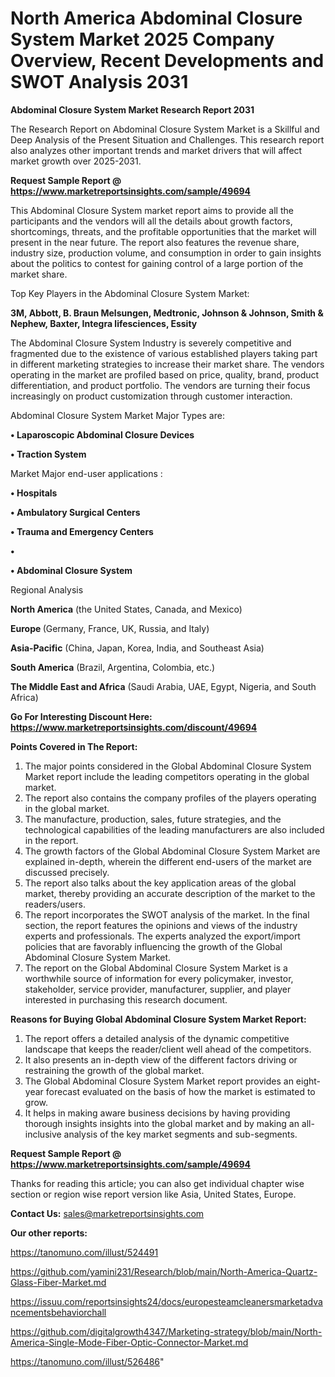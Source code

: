 # North America Abdominal Closure System Market 2025 Company Overview, Recent Developments and SWOT Analysis 2031

<strong>Abdominal Closure System Market Research Report 2031</strong>

The Research Report on Abdominal Closure System Market is a Skillful and Deep Analysis of the Present Situation and Challenges. This research report also analyzes other important trends and market drivers that will affect market growth over 2025-2031.

<strong>Request Sample Report @ <a href=https://www.marketreportsinsights.com/sample/49694>https://www.marketreportsinsights.com/sample/49694</a></strong>

This Abdominal Closure System market report aims to provide all the participants and the vendors will all the details about growth factors, shortcomings, threats, and the profitable opportunities that the market will present in the near future. The report also features the revenue share, industry size, production volume, and consumption in order to gain insights about the politics to contest for gaining control of a large portion of the market share.

Top Key Players in the Abdominal Closure System Market:

<strong>3M, Abbott, B. Braun Melsungen, Medtronic, Johnson & Johnson, Smith & Nephew, Baxter, Integra lifesciences, Essity</strong>

The Abdominal Closure System Industry is severely competitive and fragmented due to the existence of various established players taking part in different marketing strategies to increase their market share. The vendors operating in the market are profiled based on price, quality, brand, product differentiation, and product portfolio. The vendors are turning their focus increasingly on product customization through customer interaction.

Abdominal Closure System Market Major Types are:

<strong>•  Laparoscopic Abdominal Closure Devices

•  Traction System</strong>

Market Major end-user applications :

<strong>•  Hospitals

•  Ambulatory Surgical Centers

•  Trauma and Emergency Centers

•  

•  Abdominal Closure System</strong>

Regional Analysis

</u><strong><b>North America</b></strong> (the United States, Canada, and Mexico)

<strong><b>Europe </b></strong>(Germany, France, UK, Russia, and Italy)

<strong><b>Asia-Pacific</b></strong> (China, Japan, Korea, India, and Southeast Asia)

<strong><b>South America</b></strong> (Brazil, Argentina, Colombia, etc.)

<strong><b>The Middle East and Africa</b></strong> (Saudi Arabia, UAE, Egypt, Nigeria, and South Africa)

<strong>Go For Interesting Discount Here: <a href=https://www.marketreportsinsights.com/discount/49694>https://www.marketreportsinsights.com/discount/49694</a></strong>

<strong>Points Covered in The Report:</strong>
<ol>
  <li>The major points considered in the Global Abdominal Closure System Market report include the leading competitors operating in the global market.</li>
  <li>The report also contains the company profiles of the players operating in the global market.</li>
  <li>The manufacture, production, sales, future strategies, and the technological capabilities of the leading manufacturers are also included in the report.</li>
  <li>The growth factors of the Global Abdominal Closure System Market are explained in-depth, wherein the different end-users of the market are discussed precisely.</li>
  <li>The report also talks about the key application areas of the global market, thereby providing an accurate description of the market to the readers/users.</li>
  <li>The report incorporates the SWOT analysis of the market. In the final section, the report features the opinions and views of the industry experts and professionals. The experts analyzed the export/import policies that are favorably influencing the growth of the Global Abdominal Closure System Market.</li>
  <li>The report on the Global Abdominal Closure System Market is a worthwhile source of information for every policymaker, investor, stakeholder, service provider, manufacturer, supplier, and player interested in purchasing this research document.</li>
</ol>
<strong>Reasons for Buying Global Abdominal Closure System Market Report:</strong>

<ol>
  <li>The report offers a detailed analysis of the dynamic competitive landscape that keeps the reader/client well ahead of the competitors.</li>
  <li>It also presents an in-depth view of the different factors driving or restraining the growth of the global market.</li>
  <li>The Global Abdominal Closure System Market report provides an eight-year forecast evaluated on the basis of how the market is estimated to grow.</li>
  <li>It helps in making aware business decisions by having providing thorough insights insights into the global market and by making an all-inclusive analysis of the key market segments and sub-segments.</li>
</ol>
<strong>Request Sample Report @ <a href=https://www.marketreportsinsights.com/sample/49694>https://www.marketreportsinsights.com/sample/49694</a></strong>


Thanks for reading this article; you can also get individual chapter wise section or region wise report version like Asia, United States, Europe.

<strong>Contact Us:</strong>
sales@marketreportsinsights.com

<strong>Our other reports:</strong>

<a href=https://tanomuno.com/illust/524491>https://tanomuno.com/illust/524491</a>

<a href=https://github.com/yamini231/Research/blob/main/North-America-Quartz-Glass-Fiber-Market.md>https://github.com/yamini231/Research/blob/main/North-America-Quartz-Glass-Fiber-Market.md</a>

<a href=https://issuu.com/reportsinsights24/docs/europesteamcleanersmarketadvancementsbehaviorchall>https://issuu.com/reportsinsights24/docs/europesteamcleanersmarketadvancementsbehaviorchall</a>

<a href=https://github.com/digitalgrowth4347/Marketing-strategy/blob/main/North-America-Single-Mode-Fiber-Optic-Connector-Market.md>https://github.com/digitalgrowth4347/Marketing-strategy/blob/main/North-America-Single-Mode-Fiber-Optic-Connector-Market.md</a>

<a href=https://tanomuno.com/illust/526486>https://tanomuno.com/illust/526486</a>"
